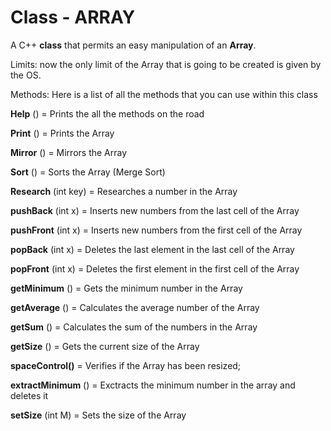 # Class - ARRAY
A C++ **class** that permits an easy manipulation of an **Array**.

Limits: now the only limit of the Array that is going to be created is given by the OS.

Methods:
Here is a list of all the methods that you can use within this class


**Help**          ()             = Prints the all the methods on the road

**Print**          ()             = Prints the Array

**Mirror**       ()             = Mirrors the Array

**Sort**           ()             = Sorts the Array (Merge Sort)

**Research**   (int key) = Researches a number in the Array



**pushBack**  (int x)   = Inserts new numbers from the last cell of the Array

**pushFront** (int x)   = Inserts new numbers from the first cell of the Array

**popBack**    (int x)   = Deletes the last element in the last cell of the Array

**popFront**   (int x)   = Deletes the first element in the first cell of the Array



**getMinimum**     ()        = Gets the minimum number in the Array

**getAverage**       ()        = Calculates the average number of the Array

**getSum**              ()        = Calculates the sum of the numbers in the Array

**getSize**               ()        = Gets the current size of the Array


**spaceControl()** = Verifies if the Array has been resized;


**extractMinimum** ()  = Exctracts the minimum number in the array and deletes it


**setSize** (int M)   = Sets the size of the Array

